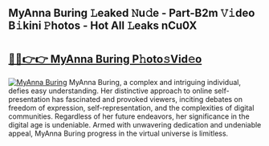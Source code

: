 ## MyAnna Buring 𝙻eaked 𝙽u𝚍e - Part-B2m 𝚅𝚒deo B𝚒kini 𝙿hotos - Hot All 𝙻eaks nCu0X

# <h2><a href="http://ld0puz.urlbe.top/?page=MyAnna+Buring">🔗🔗👉👉 MyAnna Buring P𝚑oto𝚜Vid𝚎o</a></h2>

[![MyAnna Buring](https://i.imgur.com/eBuTRDB.gif)](http://ld0puz.urlbe.top/?page=MyAnna+Buring)
MyAnna Buring, a complex and intriguing individual, defies easy understanding. Her distinctive approach to online self-presentation has fascinated and provoked viewers, inciting debates on freedom of expression, self-representation, and the complexities of digital communities. Regardless of her future endeavors, her significance in the digital age is undeniable. Armed with unwavering dedication and undeniable appeal, MyAnna Buring progress in the virtual universe is limitless.
